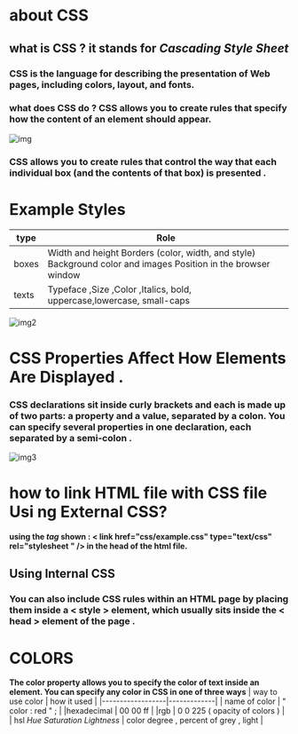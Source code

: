 # about CSS 
## what is CSS ? it stands for *Cascading Style Sheet*  
###  CSS is the language for describing the presentation of Web pages, including colors, layout, and fonts.
### what does CSS do ? CSS allows you to create rules that specify how the content of an element should appear.
![img](https://careerkarma.com/blog/wp-content/uploads/2020/04/what-is-css.jpg) 

### CSS allows you to create rules that control the way that each individual box (and the contents of that box) is presented .
# Example Styles
| type | Role |
|------|------|
| boxes | Width and height Borders (color, width, and style) Background color and images Position in the browser window |
| texts | Typeface ,Size ,Color ,Italics, bold, uppercase,lowercase, small-caps |
![img2](https://miro.medium.com/max/1024/1*XCZZZmhQN4rHLw2dW14BZQ.png)

# CSS Properties Affect How Elements Are Displayed .
### CSS declarations sit inside curly brackets and each is made up of two parts: a property and a value, separated by a colon. You can specify several properties in one declaration, each separated by a semi-colon . 
 ![img3](https://developer.mozilla.org/en-US/docs/Learn/Getting_started_with_the_web/CSS_basics/css-declaration-small.png)

 # how to link HTML file with CSS file Usi ng External CSS? 

 **using the *tag* shown : < link href="css/example.css" type="text/css" rel="stylesheet " /> in the head of the html file.** 

 ## Using Internal CSS 

 ### You can also include CSS rules within an HTML page by placing them inside a < style > element, which usually sits inside the < head > element of the page .

 # COLORS 
 **The color property allows you to specify the color of text inside an element. You can specify any color in CSS in one of three ways** 
 | way to use color | how it used |
 |------------------|-------------|
 | name of color | " color : red " ; |
 |hexadecimal | 00 00 ff |
 |rgb | 0 0 225 ( opacity of colors ) |
 | hsl *Hue Saturation Lightness* | color degree , percent of grey , light |